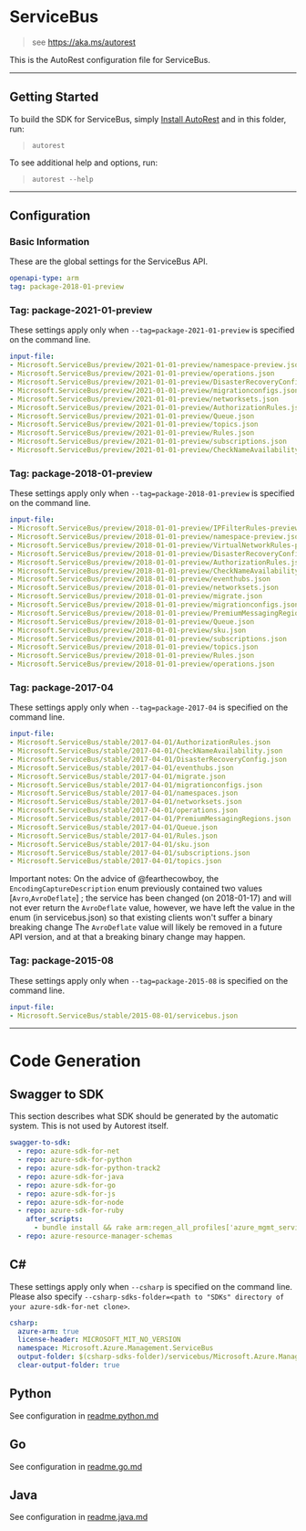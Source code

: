 # ServiceBus

> see https://aka.ms/autorest

This is the AutoRest configuration file for ServiceBus.



---
## Getting Started
To build the SDK for ServiceBus, simply [Install AutoRest](https://aka.ms/autorest/install) and in this folder, run:

> `autorest`

To see additional help and options, run:

> `autorest --help` 
---

## Configuration



### Basic Information
These are the global settings for the ServiceBus API.

``` yaml
openapi-type: arm
tag: package-2018-01-preview
```

### Tag: package-2021-01-preview

These settings apply only when `--tag=package-2021-01-preview` is specified on the command line.

``` yaml $(tag) == 'package-2021-01-preview'
input-file:
- Microsoft.ServiceBus/preview/2021-01-01-preview/namespace-preview.json
- Microsoft.ServiceBus/preview/2021-01-01-preview/operations.json
- Microsoft.ServiceBus/preview/2021-01-01-preview/DisasterRecoveryConfig.json
- Microsoft.ServiceBus/preview/2021-01-01-preview/migrationconfigs.json
- Microsoft.ServiceBus/preview/2021-01-01-preview/networksets.json
- Microsoft.ServiceBus/preview/2021-01-01-preview/AuthorizationRules.json
- Microsoft.ServiceBus/preview/2021-01-01-preview/Queue.json
- Microsoft.ServiceBus/preview/2021-01-01-preview/topics.json
- Microsoft.ServiceBus/preview/2021-01-01-preview/Rules.json
- Microsoft.ServiceBus/preview/2021-01-01-preview/subscriptions.json
- Microsoft.ServiceBus/preview/2021-01-01-preview/CheckNameAvailability.json
```


### Tag: package-2018-01-preview

These settings apply only when `--tag=package-2018-01-preview` is specified on the command line.

``` yaml $(tag) == 'package-2018-01-preview'
input-file:
- Microsoft.ServiceBus/preview/2018-01-01-preview/IPFilterRules-preview.json
- Microsoft.ServiceBus/preview/2018-01-01-preview/namespace-preview.json
- Microsoft.ServiceBus/preview/2018-01-01-preview/VirtualNetworkRules-preview.json
- Microsoft.ServiceBus/preview/2018-01-01-preview/DisasterRecoveryConfig.json
- Microsoft.ServiceBus/preview/2018-01-01-preview/AuthorizationRules.json
- Microsoft.ServiceBus/preview/2018-01-01-preview/CheckNameAvailability.json
- Microsoft.ServiceBus/preview/2018-01-01-preview/eventhubs.json
- Microsoft.ServiceBus/preview/2018-01-01-preview/networksets.json
- Microsoft.ServiceBus/preview/2018-01-01-preview/migrate.json
- Microsoft.ServiceBus/preview/2018-01-01-preview/migrationconfigs.json
- Microsoft.ServiceBus/preview/2018-01-01-preview/PremiumMessagingRegions.json
- Microsoft.ServiceBus/preview/2018-01-01-preview/Queue.json
- Microsoft.ServiceBus/preview/2018-01-01-preview/sku.json
- Microsoft.ServiceBus/preview/2018-01-01-preview/subscriptions.json
- Microsoft.ServiceBus/preview/2018-01-01-preview/topics.json
- Microsoft.ServiceBus/preview/2018-01-01-preview/Rules.json
- Microsoft.ServiceBus/preview/2018-01-01-preview/operations.json
```

### Tag: package-2017-04

These settings apply only when `--tag=package-2017-04` is specified on the command line.


``` yaml $(tag) == 'package-2017-04'
input-file:
- Microsoft.ServiceBus/stable/2017-04-01/AuthorizationRules.json
- Microsoft.ServiceBus/stable/2017-04-01/CheckNameAvailability.json
- Microsoft.ServiceBus/stable/2017-04-01/DisasterRecoveryConfig.json
- Microsoft.ServiceBus/stable/2017-04-01/eventhubs.json
- Microsoft.ServiceBus/stable/2017-04-01/migrate.json
- Microsoft.ServiceBus/stable/2017-04-01/migrationconfigs.json
- Microsoft.ServiceBus/stable/2017-04-01/namespaces.json
- Microsoft.ServiceBus/stable/2017-04-01/networksets.json
- Microsoft.ServiceBus/stable/2017-04-01/operations.json
- Microsoft.ServiceBus/stable/2017-04-01/PremiumMessagingRegions.json
- Microsoft.ServiceBus/stable/2017-04-01/Queue.json
- Microsoft.ServiceBus/stable/2017-04-01/Rules.json
- Microsoft.ServiceBus/stable/2017-04-01/sku.json
- Microsoft.ServiceBus/stable/2017-04-01/subscriptions.json
- Microsoft.ServiceBus/stable/2017-04-01/topics.json
```

Important notes:
On the advice of @fearthecowboy, the  `EncodingCaptureDescription` enum previously contained two values [`Avro`,`AvroDeflate`] ; the service has been changed (on 2018-01-17) and will not ever return the `AvroDeflate` value,
 however, we have left the value in the enum (in servicebus.json) so that existing clients won't suffer a binary breaking change
The `AvroDeflate` value will likely be removed in a future API version, and at that a breaking binary change may happen.

### Tag: package-2015-08

These settings apply only when `--tag=package-2015-08` is specified on the command line.

``` yaml $(tag) == 'package-2015-08'
input-file:
- Microsoft.ServiceBus/stable/2015-08-01/servicebus.json
```

---
# Code Generation


## Swagger to SDK

This section describes what SDK should be generated by the automatic system.
This is not used by Autorest itself.

``` yaml $(swagger-to-sdk)
swagger-to-sdk:
  - repo: azure-sdk-for-net
  - repo: azure-sdk-for-python
  - repo: azure-sdk-for-python-track2
  - repo: azure-sdk-for-java
  - repo: azure-sdk-for-go
  - repo: azure-sdk-for-js
  - repo: azure-sdk-for-node
  - repo: azure-sdk-for-ruby
    after_scripts:
      - bundle install && rake arm:regen_all_profiles['azure_mgmt_service_bus']
  - repo: azure-resource-manager-schemas
```


## C#

These settings apply only when `--csharp` is specified on the command line.
Please also specify `--csharp-sdks-folder=<path to "SDKs" directory of your azure-sdk-for-net clone>`.

``` yaml $(csharp)
csharp:
  azure-arm: true
  license-header: MICROSOFT_MIT_NO_VERSION
  namespace: Microsoft.Azure.Management.ServiceBus
  output-folder: $(csharp-sdks-folder)/servicebus/Microsoft.Azure.Management.ServiceBus/src/Generated
  clear-output-folder: true
```

## Python

See configuration in [readme.python.md](./readme.python.md)

## Go

See configuration in [readme.go.md](./readme.go.md)

## Java

See configuration in [readme.java.md](./readme.java.md)



